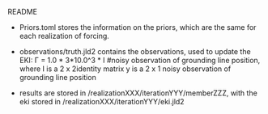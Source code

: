 README



- Priors.toml stores the information on the priors, which are the same for each realization of forcing.

- observations/truth.jld2 contains the observations, used to update the EKI:
     Γ = 1.0 * 3*10.0^3 * I #noisy observation of grounding line position, where I is a 2 x 2identity matrix
     y is a 2 x 1 noisy observation of grounding line position

- results are stored in /realizationXXX/iterationYYY/memberZZZ, with the eki stored in /realizationXXX/iterationYYY/eki.jld2

